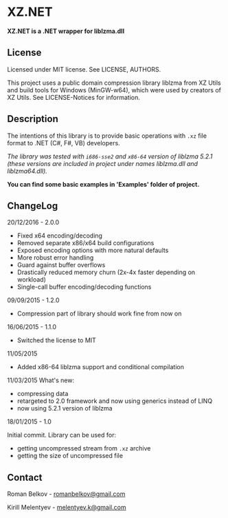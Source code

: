 # XZ.NET

**XZ.NET is a .NET wrapper for liblzma.dll**

## License ##
Licensed under MIT license. See LICENSE, AUTHORS.

This project uses a public domain compression library liblzma from XZ Utils and build tools for Windows (MinGW-w64), which were used by creators of XZ Utils. See LICENSE-Notices for information.

## Description ##

The intentions of this library is to provide basic operations with `.xz` file format to .NET (C#, F#, VB) developers.

*The library was tested with `i686-sse2`  and `x86-64` version of liblzma 5.2.1 (these versions are included in project under names liblzma.dll and liblzma64.dll).*

**You can find some basic examples in 'Examples' folder of project.**

## ChangeLog ##

20/12/2016 - 2.0.0

- Fixed x64 encoding/decoding
- Removed separate x86/x64 build configurations
- Exposed encoding options with more natural defaults
- More robust error handling
- Guard against buffer overflows
- Drastically reduced memory churn (2x-4x faster depending on workload)
- Single-call buffer encoding/decoding functions

09/09/2015 - 1.2.0

- Compression part of library should work fine from now on

16/06/2015 - 1.1.0

- Switched the license to MIT

11/05/2015

- Added x86-64 liblzma support and conditional compilation

11/03/2015 
What's new:

- compressing data
- retargeted to 2.0 framework and now using generics instead of LINQ
- now using 5.2.1 version of liblzma

18/01/2015 - 1.0

Initial commit. Library can be used for: 

- getting uncompressed stream from `.xz` archive 
- getting the size of uncompressed file


## Contact ##

Roman Belkov - romanbelkov@gmail.com

Kirill Melentyev - melentyev.k@gmail.com 